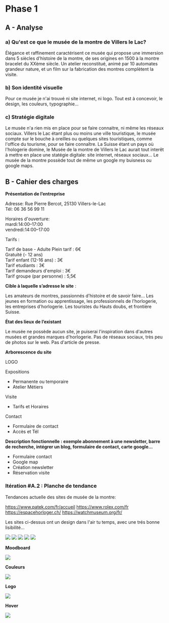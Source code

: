 # Phase 1

## A - Analyse
### a) Qu'est ce que le musée de la montre de Villers le Lac?

Élégance et raffinement caractérisent ce musée qui propose une immersion dans 5 siècles d'histoire de la montre, de ses origines en 1500 à la montre bracelet du XXème siècle. Un atelier reconstitué, animé par 10 automates grandeur nature, et un film sur la fabrication des montres complètent la visite.

### b) Son identité visuelle
Pour ce musée je n'ai trouvé ni site internet, ni logo. Tout est à concevoir, le design, les couleurs, typographie... 

### c) Stratégie digitale
Le musée n'a rien mis en place pour se faire connaitre, ni même les réseaux sociaux. Villers le Lac étant plus ou moins une ville touristique, le musée compte sur le bouche à oreilles ou quelques sites touristiques, comme l'office du tourisme, pour se faire connaître.
La Suisse étant un pays où l'hologerie domine, le Musée de la montre de Villers le Lac aurait tout interêt à mettre en place une statégie digitale: site internet, réseaux sociaux...
Le musée de la montre possède tout de même un google my buisness ou google maps.

## B - Cahier des charges

**Présentation de l’entreprise**

Adresse: Rue Pierre Bercot, 25130 Villers-le-Lac  
Tél:  06 36 56 99 11  

Horaires d'ouverture:  
mardi:14:00–17:00  
vendredi:14:00–17:00  

Tarifs :  

Tarif de base - Adulte Plein tarif : 6€  
Gratuité (- 12 ans)  
Tarif enfant (12-16 ans) : 3€  
Tarif etudiants : 3€  
Tarif demandeurs d'emploi : 3€  
Tarif groupe (par personne) : 5,5€  


**Cible à laquelle s’adresse le site** : 

  Les amateurs de montres, passionnés d'histoire et de savoir faire...
  Les jeunes en formation ou apprentissage, les professionnels de l'horlogerie, les entreprises d'horlogerie.
  Les touristes du Hauts doubs, et frontière Suisse.

  **État des lieux de l’existant**

  Le musée ne possède aucun site, je puiserai l'inspiration dans d'autres musées et grandes marques d'horlogerie.
  Pas de réseaux sociaux, très peu de photos sur le web.
  Pas d'article de presse.

  **Arborescence du site**

LOGO

Expositions  
- Permanente ou temporaire  
- Atelier Métiers  

Visite
- Tarifs et Horaires

Contact
- Formulaire de contact  
- Accès et Tél  

**Description fonctionnelle : exemple abonnement à une newsletter, barre de recherche, intégrer un blog, formulaire de contact, carte google...**

- Formulaire contact  
- Google map  
- Création newsletter  
- Réservation visite  

### Itération #A.2 : Planche de tendance

Tendances actuelle des sites de musée de la montre:

https://www.patek.com/fr/accueil https://www.rolex.com/fr https://espacehorloger.ch/ https://watchmuseum.org/fr/

Les sites ci-dessus ont un design dans l'air tu temps, avec une trés bonne lisibilité...

![](/moodboard/1.PNG)
![](/moodboard/2.PNG)
![](/moodboard/3.PNG)
![](/moodboard/4.PNG)
![](/moodboard/5.PNG)

**Moodboard**

![](/moodboard/Moodboard.PNG)

**Couleurs**

![](/moodboard/Couleurs.PNG)

**Logo**

![](/moodboard/Logo1.PNG)

**Hover**

![](/moodboard/hover.PNG)


